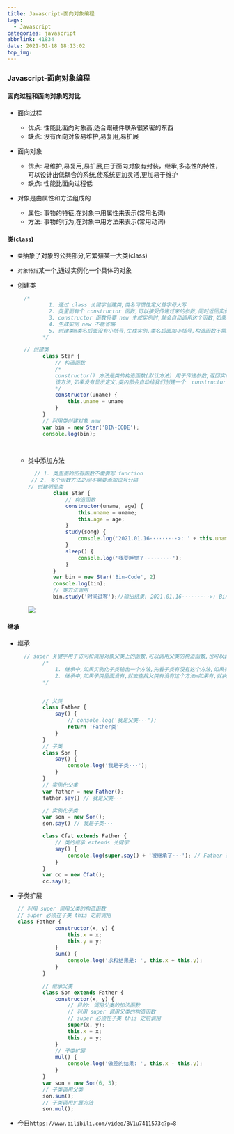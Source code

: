 ```yaml
---
title: Javascript-面向对象编程
tags:
  - Javascript
categories: javascript
abbrlink: 41834
date: 2021-01-18 18:13:02
top_img:
---
```


###   Javascript-面向对象编程

####  面向过程和面向对象的对比

+ 面向过程
  - 优点: 性能比面向对象高,适合跟硬件联系很紧密的东西
  - 缺点: 没有面向对象易维护,易复用,易扩展

+ 面向对象
  + 优点: 易维护,易复用,易扩展,由于面向对象有封装，继承,多态性的特性，可以设计出低耦合的系统,使系统更加灵活,更加易于维护
  + 缺点: 性能比面向过程低

+ 对象是由属性和方法组成的
  + 属性: 事物的特征,在对象中用属性来表示(常用名词)
  + 方法: 事物的行为,在对象中用方法来表示(常用动词)

####  类(`class`)

+ `类`抽象了对象的公共部分,它繁殖某一大类(class)
+ `对象特指`某一个,通过实例化一个具体的对象

+ 创建类

  ```javascript
    /*
            1. 通过 class 关键字创建类,类名习惯性定义首字母大写
            2. 类里面有个 constructor 函数,可以接受传递过来的参数,同时返回实例对象
            3. constructor 函数只要 new 生成实例时,就会自动调用这个函数,如果我们不写这个函数,类也会自动生成这个函数
            4. 生成实例 new 不能省略
            5. 创建类m类名后面没有小括号,生成实例,类名后面加小括号,构造函数不需要加 function
          */
  ```

  ```javascript
    // 创建类
          class Star {
              // 构造函数
              /*
              constructor() 方法是类的构造函数(默认方法) 用于传递参数,返回实例对象,通过new 命令生成对象实例时,自动调用
              该方法,如果没有显示定义,类内部会自动给我们创建一个  constructor()
              */
              constructor(uname) {
                  this.uname = uname
              }
          }
          // 利用类创建对象 new
          var bin = new Star('BIN-CODE');
          console.log(bin);
  
        
  ```

  + 类中添加方法

    ```javascript
      // 1. 类里面的所有函数不需要写 function
     // 2. 多个函数方法之间不需要添加逗号分隔  
    // 创建明星类
            class Star {
                // 构造函数
                constructor(uname, age) {
                    this.uname = uname;
                    this.age = age;
                }
                study(song) {
                    console.log('2021.01.16·········>: ' + this.uname, '休息后在唱: ' + song);
                }
                sleep() {
                    console.log('我要睡觉了·········');
                }
            }
            var bin = new Star('Bin-Code', 2)
            console.log(bin);
            // 类方法调用
            bin.study('时间过客');//输出结果: 2021.01.16·········>: Bin-Code 休息后在唱: 时间过客
    ```

    <img src="https://gitee.com/wang_hong_bin/repo-bin/raw/master/javascriptClass.png">

####  继承

+ 继承

  ```javascript
    // super 关键字用于访问和调用对象父类上的函数,可以调用父类的构造函数,也可以调用父类的普通函数
          /*
              1. 继承中,如果实例化子类输出一个方法,先看子类有没有这个方法,如果有就先执行子类的
              2. 继承中,如果子类里面没有,就去查找父类有没有这个方法m如果有,就执行父类的这个方法(就近原则)
          */
  ```

  ```javascript
  
          // 父类
          class Father {
              say() {
                  // console.log('我是父类···');
                  return 'Father类'
              }
          }
          // 子类
          class Son {
              say() {
                  console.log('我是子类···');
              }
          }
          // 实例化父类
          var father = new Father();
          father.say() // 我是父类···
  
          // 实例化子类
          var son = new Son();
          son.say() // 我是子类···
  
          class Cfat extends Father {
              // 类的继承 extends 关键字
              say() {
                  console.log(super.say() + '被继承了···'); // Father 类被继承了···
              }
          }
          var cc = new Cfat();
          cc.say();
  ```

+ 子类扩展

  ```javascript
  // 利用 super 调用父类的构造函数
  // super 必须在子类 this 之前调用
  class Father {
              constructor(x, y) {
                  this.x = x;
                  this.y = y;
              }
              sum() {
                  console.log('求和结果是: ', this.x + this.y);
              }
          }
  
          // 继承父类
          class Son extends Father {
              constructor(x, y) {
                  // 目的: 调用父类的加法函数
                  // 利用 super 调用父类的构造函数
                  // super 必须在子类 this 之前调用
                  super(x, y);
                  this.x = x;
                  this.y = y;
              }
              // 子类扩展
              mul() {
                  console.log('做差的结果: ', this.x - this.y);
              }
          }
          var son = new Son(6, 3);
          // 子类调用父类
          son.sum();
          // 子类调用扩展方法
          son.mul();
  ```

+ 今日`https://www.bilibili.com/video/BV1u7411573c?p=8`